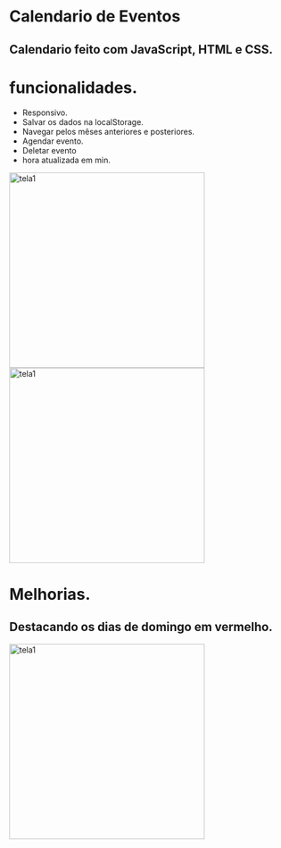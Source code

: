 # Calendario de Eventos

## Calendario feito com JavaScript, HTML e CSS.

# funcionalidades.

- Responsivo.
- Salvar os dados na localStorage.
- Navegar pelos mêses anteriores e posteriores.
- Agendar evento.
- Deletar evento
- hora atualizada em min.

<img src="https://user-images.githubusercontent.com/87907917/227803205-d29c0892-5c75-4ed0-88b0-69b6603addba.png" title="tela1" height="350" weidth="350">

<img src="https://user-images.githubusercontent.com/87907917/227803354-fb88665d-c8d8-4188-ba79-9a28a9cc7273.png" title="tela1" height="350" weidth="350">


# Melhorias.

## Destacando os dias de domingo em vermelho.

<img src="https://user-images.githubusercontent.com/87907917/228698180-8a2209c5-ecd2-43af-be90-c1dbf36ea4fc.png" title="tela1" height="350" weidth="350">
